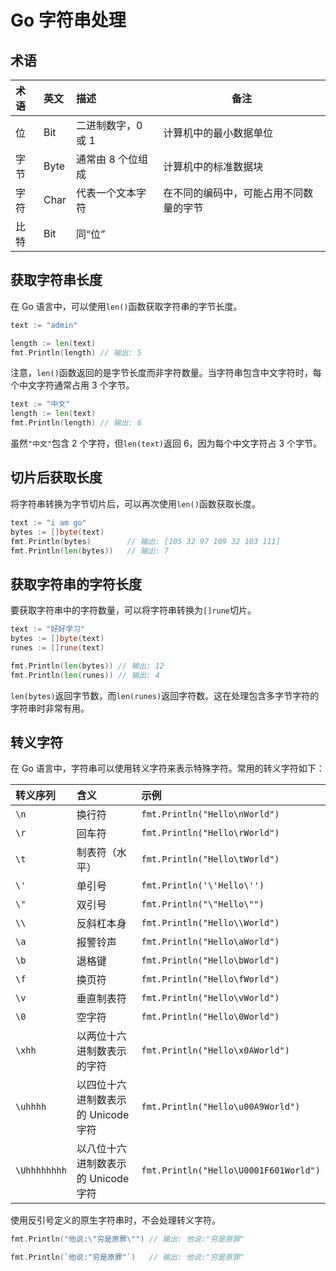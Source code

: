 # Go 字符串处理

## 术语

| **术语** | **英文** | **描述**           | **备注**                               |
| :------- | :------- | :----------------- | -------------------------------------- |
| 位       | Bit      | 二进制数字，0 或 1 | 计算机中的最小数据单位                 |
| 字节     | Byte     | 通常由 8 个位组成  | 计算机中的标准数据块                   |
| 字符     | Char     | 代表一个文本字符   | 在不同的编码中，可能占用不同数量的字节 |
| 比特     | Bit      | 同“位”             |                                        |

## 获取字符串长度

在 Go 语言中，可以使用`len()`函数获取字符串的字节长度。

```go
text := "admin"

length := len(text)
fmt.Println(length) // 输出: 5
```

注意，`len()`函数返回的是字节长度而非字符数量。当字符串包含中文字符时，每个中文字符通常占用 3 个字节。

```go
text := "中文"
length := len(text)
fmt.Println(length) // 输出: 6
```

虽然`"中文"`包含 2 个字符，但`len(text)`返回 6，因为每个中文字符占 3 个字节。

## 切片后获取长度

将字符串转换为字节切片后，可以再次使用`len()`函数获取长度。

```go
text := "i am go"
bytes := []byte(text)
fmt.Println(bytes)        // 输出: [105 32 97 109 32 103 111]
fmt.Println(len(bytes))   // 输出: 7
```

## 获取字符串的字符长度

要获取字符串中的字符数量，可以将字符串转换为`[]rune`切片。

```go
text := "好好学习"
bytes := []byte(text)
runes := []rune(text)

fmt.Println(len(bytes)) // 输出: 12
fmt.Println(len(runes)) // 输出: 4
```

`len(bytes)`返回字节数，而`len(runes)`返回字符数。这在处理包含多字节字符的字符串时非常有用。

## 转义字符

在 Go 语言中，字符串可以使用转义字符来表示特殊字符。常用的转义字符如下：

| **转义序列** | **含义**                            | **示例**                              |
| :----------- | :---------------------------------- | :------------------------------------ |
| `\n`         | 换行符                              | `fmt.Println("Hello\nWorld")`         |
| `\r`         | 回车符                              | `fmt.Println("Hello\rWorld")`         |
| `\t`         | 制表符（水平）                      | `fmt.Println("Hello\tWorld")`         |
| `\'`         | 单引号                              | `fmt.Println('\'Hello\'')`            |
| `\"`         | 双引号                              | `fmt.Println("\"Hello\"")`            |
| `\\`         | 反斜杠本身                          | `fmt.Println("Hello\\World")`         |
| `\a`         | 报警铃声                            | `fmt.Println("Hello\aWorld")`         |
| `\b`         | 退格键                              | `fmt.Println("Hello\bWorld")`         |
| `\f`         | 换页符                              | `fmt.Println("Hello\fWorld")`         |
| `\v`         | 垂直制表符                          | `fmt.Println("Hello\vWorld")`         |
| `\0`         | 空字符                              | `fmt.Println("Hello\0World")`         |
| `\xhh`       | 以两位十六进制数表示的字符          | `fmt.Println("Hello\x0AWorld")`       |
| `\uhhhh`     | 以四位十六进制数表示的 Unicode 字符 | `fmt.Println("Hello\u00A9World")`     |
| `\Uhhhhhhhh` | 以八位十六进制数表示的 Unicode 字符 | `fmt.Println("Hello\U0001F601World")` |

使用反引号定义的原生字符串时，不会处理转义字符。

```go
fmt.Println("他说:\"穷是原罪\"") // 输出: 他说:"穷是原罪"

fmt.Println(`他说:"穷是原罪"`)   // 输出: 他说:"穷是原罪"
```

